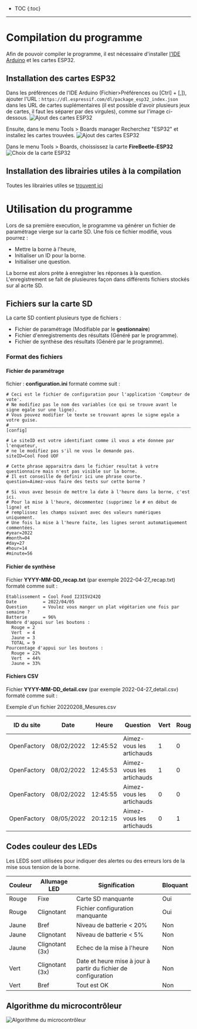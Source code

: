 * TOC
{:toc}


---



# Compilation du programme #
Afin de pouvoir compiler le programme, il est nécessaire d'installer [l'IDE Arduino](https://www.arduino.cc/en/software) et les cartes ESP32.

## Installation des cartes ESP32 ##
Dans les préférences de l'IDE Arduino (Fichier>Préférences ou [Ctrl] + [,]), ajouter l'URL :
``` https://dl.espressif.com/dl/package_esp32_index.json ``` dans les URL de cartes suplémentaires (il est possible d'avoir plusieurs jeux de cartes, il faut les séparer par des virgules), comme sur l'image ci-dessous.
![Ajout des cartes ESP32](./illustrations/Arduino_preferences.png)

Ensuite, dans le menu Tools > Boards manager Recherchez "ESP32" et installez les cartes trouvées.
![Ajout des cartes ESP32](./illustrations/Arduino_ESP32.png)


Dans le menu Tools > Boards, choississez la carte **FireBeetle-ESP32**
![Choix de la carte ESP32](./illustrations/Arduino_CardChoice.png)

## Installation des librairies utiles à la compilation ##
Toutes les librairies utiles se [trouvent ici](./libs/README.md)




# Utilisation du programme #

Lors de sa première execution, le programme va générer un fichier de paramétrage vierge sur la carte SD. Une fois ce fichier modifié, vous pourrez :
- Mettre la borne à l'heure,
- Initialiser un ID pour la borne.
- Initialiser une question.

La borne est alors prète à enregistrer les réponses à la question. L'enregistrement se fait de plusieures façon dans différents fichiers stockés sur al acrte SD.



## Fichiers sur la carte SD ##
La carte SD contient plusieurs type de fichiers :
- Fichier de paramétrage (Modifiable par le **gestionnaire**)
- Fichier d'enregistrements des résultats (Généré par le programme).
- Fichier de synthèse des résultats (Généré par le programme).


### Format des fichiers ###

#### Fichier de paramétrage ####
fichier : **configuration.ini** formaté comme suit :
```
# Ceci est le fichier de configuration pour l'application 'Compteur de vote'.
# Ne modifiez pas le nom des variables (ce qui se trouve avant le signe egale sur une ligne).
# Vous pouvez modifier le texte se trouvant apres le signe egale a votre guise.
#____________________________________________________________________________________________
[config]

# Le siteID est votre identifiant comme il vous a ete donnee par l'enqueteur,
# ne le modifiez pas s'il ne vous le demande pas.
siteID=Cool Food UOF

# Cette phrase apparaitra dans le fichier resultat à votre questionnaire mais n'est pas visible sur la borne.
# Il est conseille de definir ici une phrase courte.
question=Aimez-vous faire des tests sur cette borne ?

# Si vous avez besoin de mettre la date à l'heure dans la borne, c'est ici.
# Pour la mise à l'heure, décommentez (supprimez le # en début de ligne) et 
# remplissez les champs suivant avec des valeurs numériques uniquement.
# Une fois la mise à l'heure faite, les lignes seront automatiquement commentées.
#year=2022
#month=04
#day=27
#hour=14
#minute=56
```


#### Fichier de synthèse ####
Fichier **YYYY-MM-DD_recap.txt** (par exemple 2022-04-27_recap.txt) formaté comme suit :


```
Etablissement = Cool Food I23I5V242Q
Date          = 2022/04/05
Question      = Voulez vous manger un plat végétarien une fois par semaine ?
Batterie      = 96%
Nombre d'appui sur les boutons :
  Rouge = 2
  Vert  = 4
  Jaune = 3
  TOTAL = 9
Pourcentage d'appui sur les boutons :
  Rouge = 22%
  Vert  = 44%
  Jaune = 33%

```




#### Fichiers CSV ####
Fichier **YYYY-MM-DD_detail.csv** (par exemple 2022-04-27_detail.csv) formaté comme suit :


Exemple d'un fichier 20220208_Mesures.csv

| ID du site | Date | Heure | Question | Vert | Rouge | Jaune | Niveau Batterie
| ---------- | ---- | ----- | -------- | --- | --- | ----------- | ---------------
| OpenFactory | 08/02/2022 | 12:45:52 | Aimez-vous les artichauds | 1 | 0 | 0 | 90%
| OpenFactory | 08/02/2022 | 12:45:53 | Aimez-vous les artichauds | 1 | 0 | 0 | 90%
| OpenFactory | 08/02/2022 | 12:45:55 | Aimez-vous les artichauds | 0 | 0 | 1 | 90%
| OpenFactory | 08/05/2022 | 20:12:15 | Aimez-vous les artichauds | 0 | 1 | 0 | 50%


## Codes couleur des LEDs ##
Les LEDS sont utilisées pour indiquer des alertes ou des erreurs lors de la mise sous tension de la borne.

| Couleur | Allumage LED  | Signification | Bloquant |
|---------|------|---------------|------|
| Rouge | Fixe | Carte SD manquante | Oui |
| Rouge | Clignotant | Fichier configuration manquante | Oui |
| Jaune | Bref | Niveau de batterie < 20% | Non  |
| Jaune | Clignotant | Niveau de batterie < 5% | Non  |
| Jaune | Clignotant (3x) | Echec de la mise à l'heure | Non  |
| Vert  | Clignotant (3x) | Date et heure mise à jour à partir du fichier de configuration | Non |
| Vert  | Bref | Tout est OK | Non |


## Algorithme du microcontrôleur ##
![Algorithme du microcontrôleur](./illustrations/Diagrams.png)
